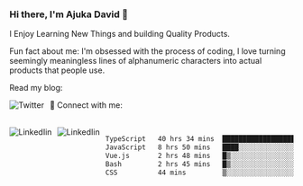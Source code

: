 ### Hi there, I'm Ajuka David 🥷

I Enjoy Learning New Things and building Quality Products.

Fun fact about me: I'm obsessed with the process of coding, I love turning seemingly meaningless lines of alphanumeric characters into actual products that people use.

Read my blog:

<a href="https://tobit.hashnode.dev/"> <img src="https://img.shields.io/badge/Hashnode-2962FF?style=for-the-badge&logo=hashnode&logoColor=white"
     alt="Twitter"
     style="float: left; margin-right: 10px;" /> </a>


📱 Connect with me: 

<br />
<a href="https://www.linkedin.com/in/david-ajuka-630660144/"> <img src="https://img.shields.io/badge/LinkedIn-0077B5?style=for-the-badge&logo=linkedin&logoColor=white"
     alt="LinkedIin"
     style="float: left; margin-right: 10px;" /> </a> <a href="mailto:ajuka.zephiniah@gmail.com"> <img src="https://img.shields.io/badge/Gmail-D14836?style=for-the-badge&logo=gmail&logoColor=white"
     alt="LinkedIin"
     style="float: left; margin-right: 10px;" /> </a>
     

<!--START_SECTION:waka-->

```txt
TypeScript   40 hrs 34 mins  ██████████████████▒░░░░░░   72.80 %
JavaScript   8 hrs 50 mins   ████░░░░░░░░░░░░░░░░░░░░░   15.86 %
Vue.js       2 hrs 48 mins   █▒░░░░░░░░░░░░░░░░░░░░░░░   05.03 %
Bash         2 hrs 45 mins   █▒░░░░░░░░░░░░░░░░░░░░░░░   04.94 %
CSS          44 mins         ▒░░░░░░░░░░░░░░░░░░░░░░░░   01.32 %
```

<!--END_SECTION:waka-->
